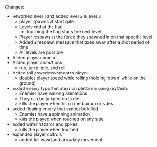 Changes:
  - Reworked level 1 and added level 2 & level 3
      - player spawns at start gate
      - Levels end at the flag
          - touching the flag starts the next level
      - Player respaws at the fence they spawned in on that specific level
      - Added a respawn message that goes away after a shot period of time
      - All levels are possible
  - Added player camera
  - Added player animations
      - run, jump, idle, and roll
  - Added roll power/movement to player
      - doubles player speed while rolling (holding 'down' while on the ground)
  - added enemy type that stays on platforms using rayCasts
      - Enemies have walking animations
      - They can be jumped on to die
      - kills the player when hit on the bottom or sides
  - added floating enemy that cannot be killed
      - Enemies have a spinning animation
      - kills the played when touched on any side
  - added water hazards and spikes
      - kills the player when touched
  - expanded player coltrols
      - added full wasd and arrowkey movement
